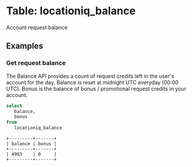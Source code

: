# Table: locationiq_balance

Account request balance

## Examples

### Get request balance
The Balance API provides a count of request credits left in the user's account for the day. Balance is reset at midnight UTC everyday (00:00 UTC). Bonus is the balance of bonus / promotional request credits in your account.

```sql
select
   balance,
   bonus
from 
   locationiq_balance
```

```
+---------+-------+
| balance | bonus |
+---------+-------+
| 4983    | 0     |
+---------+-------+
```
